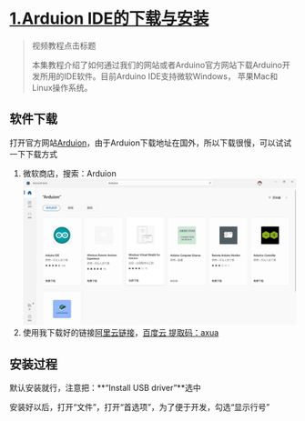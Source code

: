 # [1.Arduion IDE的下载与安装](\Arduion\video\1.mp4)

> 视频教程点击标题
>
> 本集教程介绍了如何通过我们的网站或者Arduino官方网站下载Arduino开发所用的IDE软件。目前Arduino IDE支持微软Windows， 苹果Mac和Linux操作系统。

## 软件下载

打开官方网站[Arduion](https://www.arduino.cc)，由于Arduion下载地址在国外，所以下载很慢，可以试试一下下载方式

1. 微软商店，搜索：Arduion<img src="/ico/P1.1.png">
2. 使用我下载好的链接<a href="https://www.aliyundrive.com/s/h2Pc6ejpivi">阿里云链接</a>，<a href="https://pan.baidu.com/s/1MNBZ6PJdIUncrRQUP1CZeA ">百度云 提取码：axua</a>

## 安装过程

默认安装就行，注意把：**“Install USB driver”**选中

安装好以后，打开“文件”，打开“首选项”，为了便于开发，勾选“显示行号”



